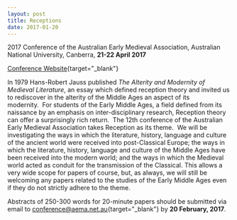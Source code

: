 ```yaml
---
layout: post
title: Receptions
date: 2017-01-20
---
```


2017 Conference of the Australian Early Medieval Association, Australian
National University, Canberra, **21-22 April
2017**

[Conference
Website](http://www.aema.net.au/conference.html){target="_blank"}

In
1979 Hans-Robert Jauss published *The Alterity and Modernity of Medieval
Literature*, an essay which defined reception theory and invited us to
rediscover in the alterity of the Middle Ages an aspect of its
modernity.  For students of the Early Middle Ages, a field defined from
its naissance by an emphasis on inter-disciplinary research, Reception
theory can offer a surprisingly rich return.  The 12th conference of the
Australian Early Medieval Association takes Reception as its theme.  We
will be investigating the ways in which the literature, history,
language and culture of the ancient world were received into
post-Classical Europe; the ways in which the literature, history,
language and culture of the Middle Ages have been received into the
modern world; and the ways in which the Medieval world acted as conduit
for the transmission of the Classical. This allows a very wide scope for
papers of course, but, as always, we will still be welcoming any papers
related to the studies of the Early Middle Ages even if they do not
strictly adhere to the theme.

Abstracts of 250-300 words for
20-minute papers should be submitted via email to
[conference@aema.net.au](mailto:conference@aema.net.au){target="_blank"}
by **20 February, 2017**.
